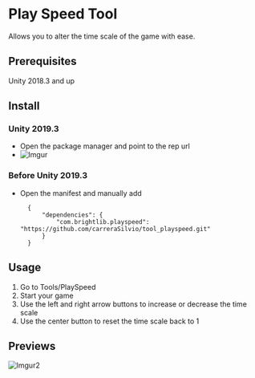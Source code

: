 # Play Speed Tool
Allows you to alter the time scale of the game with ease.

## Prerequisites
Unity 2018.3 and up

## Install

### Unity 2019.3
* Open the package manager and point to the rep url
* ![Imgur](https://i.imgur.com/iYGgINz.png)

### Before Unity 2019.3
* Open the manifest and manually add

		{
    		"dependencies": {
        		"com.brightlib.playspeed": "https://github.com/carreraSilvio/tool_playspeed.git"
    		}
		}


## Usage
1. Go to Tools/PlaySpeed
2. Start your game
3. Use the left and right arrow buttons to increase or decrease the time scale
4. Use the center button to reset the time scale back to 1

## Previews
![Imgur2](https://i.imgur.com/9QZj5uc.gif)
